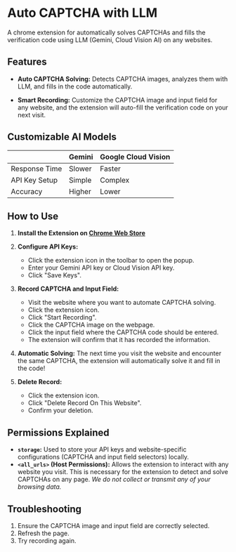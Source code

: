 # Auto CAPTCHA with LLM

A chrome extension for automatically solves CAPTCHAs and fills the verification code using LLM (Gemini, Cloud Vision AI) on any websites.

## Features

*   **Auto CAPTCHA Solving:** Detects CAPTCHA images, analyzes them with LLM, and fills in the code automatically.

*   **Smart Recording:** Customize the CAPTCHA image and input field for any website, and the extension will auto-fill the verification code on your next visit.

## Customizable AI Models

|               | Gemini                              | Google Cloud Vision               |
|----------------------|-------------------------------------|------------------------------------|
| Response Time        | Slower    | Faster      |
| API Key Setup        | Simple  | Complex   |
| Accuracy             | Higher    | Lower       |

## How to Use

1.  **Install the Extension on [Chrome Web Store](https://chromewebstore.google.com/detail/auto-captcha-with-llm/opmhaocokfchpadepjolomhlgeopjdgo)**

2.  **Configure API Keys:**
    *   Click the extension icon in the toolbar to open the popup.
    *   Enter your Gemini API key or Cloud Vision API key.
    *   Click "Save Keys".

3.  **Record CAPTCHA and Input Field:**
    *   Visit the website where you want to automate CAPTCHA solving.
    *   Click the extension icon.
    *   Click "Start Recording".
    *   Click the CAPTCHA image on the webpage.
    *   Click the input field where the CAPTCHA code should be entered.
    *   The extension will confirm that it has recorded the information.

4.  **Automatic Solving:** The next time you visit the website and encounter the same CAPTCHA, the extension will automatically solve it and fill in the code!

5.  **Delete Record:**
    *   Click the extension icon.
    *   Click "Delete Record On This Website".
    *   Confirm your deletion.

## Permissions Explained

*   **`storage`:** Used to store your API keys and website-specific configurations (CAPTCHA and input field selectors) locally.
*   **`<all_urls>` (Host Permissions):** Allows the extension to interact with any website you visit. This is necessary for the extension to detect and solve CAPTCHAs on any page. *We do not collect or transmit any of your browsing data.*

## Troubleshooting
1. Ensure the CAPTCHA image and input field are correctly selected.
2. Refresh the page.
3. Try recording again.
